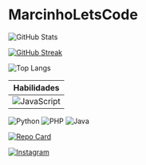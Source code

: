 # MarcinhoLetsCode

![GitHub Stats](https://github-readme-stats.vercel.app/api?username=MarcinhoLetsCode&theme=transparent&bg_color=000&border_color=30A3DC&show_icons=true&icon_color=30A3DC&title_color=E94D5F&text_color=FFF)

[![GitHub Streak](https://streak-stats.demolab.com?user=MarcinhoLetsCode&theme=jolly)](https://git.io/streak-stats)

![Top Langs](https://github-readme-stats-git-masterrstaa-rickstaa.vercel.app/api/top-langs/?username=MarcinhoLetsCode&layout=compact&bg_color=000&border_color=30A3DC&title_color=E94D5F&text_color=FFF)

| Habilidades |
-|
| ![JavaScript](https://img.shields.io/badge/JavaScript-F7DF1E?style=for-the-badge&logo=javascript&logoColor=black)
![Python](https://img.shields.io/badge/Python-14354C?style=for-the-badge&logo=python&logoColor=white)
![PHP](https://img.shields.io/badge/PHP-777BB4?style=for-the-badge&logo=php&logoColor=white)
![Java](https://img.shields.io/badge/Java-000?style=for-the-badge&logo=java)

[![Repo Card](https://github-readme-stats.vercel.app/api/pin/?username=MarcinhoLetsCode&repo=TCC-Reconhecimento-Facial&bg_color=000&border_color=30A3DC&show_icons=true&icon_color=30A3DC&title_color=E94D5F&text_color=FFF)](https://github.com/MarcinhoLetsCode/TCC-Reconhecimento-Facial)

[![Instagram](https://img.shields.io/badge/-Instagram-%23E4405F?style=for-the-badge&logo=instagram&logoColor=white)](https://www.instagram.com/marcio.darlan_personal/)
